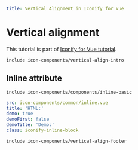 ```yaml
title: Vertical Alignment in Iconify for Vue
```

# Vertical alignment

This tutorial is part of [Iconify for Vue tutorial](./index.md).

`include icon-components/vertical-align-intro`

## Inline attribute

`include icon-components/components/inline-basic`

```yaml
src: icon-components/common/inline.vue
title: 'HTML:'
demo: true
demoFirst: false
demoTitle: 'Demo:'
class: iconify-inline-block
```

`include icon-components/vertical-align-footer`
